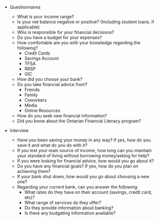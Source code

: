 - Questionnaires

  - What is your income range?
  - Is your net balance negative or positive? (Including student loans, if applicable)
  - Who is responsible for your financial decisions?
  - Do you have a budget for your expenses?
  - How comfortable are you with your knowledge regarding the following?
    - Credit Cards
    - Savings Account
    - TFSA
    - RRSP
    - GIC
  - How did you choose your bank?
  - Do you take financial advice from?
    - Friends
    - Family
    - Coworkers
    - Media
    - Online Resources
  - How do you seek new financial information?
  - Did you know about the Ontarian Financial Literacy program?

- Interview
  - Have you been saving your money in any way? If yes, how do you save it and what do you do with it?
  - If you lost your main source of income, how long can you maintain your standard of living without borrowing money/asking for help?
  - If you were looking for financial advice, how would you go about it?
  - Do you have any financial goals? If yes, how do you plan on achieving them?
  - If your bank shut down, how would you go about choosing a new one?
  - Regarding your current bank, can you answer the following:
    - What rates do they have on their account (savings, credit card, etc)?
    - What range of services do they offer?
    - Do they provide information about banking?
    - Is there any budgeting information available?
